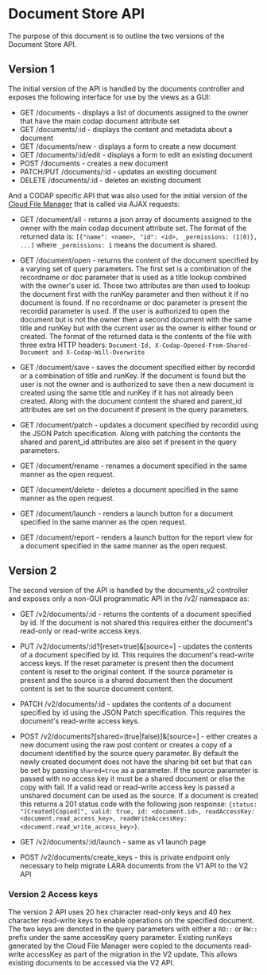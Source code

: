 # Document Store API

The purpose of this document is to outline the two versions of the Document Store API.

## Version 1

The initial version of the API is handled by the documents controller and exposes the following interface for use by the views as a GUI:

- GET /documents - displays a list of documents assigned to the owner that have the main codap document attribute set
- GET /documents/:id - displays the content and metadata about a document
- GET /documents/new - displays a form to create a new document
- GET /documents/:id/edit - displays a form to edit an existing document
- POST /documents - creates a new document
- PATCH/PUT /documents/:id - updates an existing document
- DELETE /documents/:id - deletes an existing document

And a CODAP specific API that was also used for the initial version of the [Cloud File Manager](https://github.com/concord-consortium/cloud-file-manager) that is called via AJAX requests:

- GET /document/all - returns a json array of documents assigned to the owner with the main codap document attribute set.  The format of the returned data is:  ```[{"name": <name>, "id": <id>, _permissions: (1|0)}, ...]``` where ```_permissions: 1``` means the document is shared.

- GET /document/open - returns the content of the document specified by a varying set of query parameters.  The first set is a combination of the recordname or doc parameter that is used as a title lookup combined with the owner's user id.  Those two attributes are then used to lookup the document first with the runKey parameter and then without it if no document is found.  If no recordname or doc parameter is present the recordid parameter is used.  If the user is authorized to open the document but is not the owner then a second document with the same title and runKey but with the current user as the owner is either found or created.  The format of the returned data is the contents of the file with three extra HTTP headers: ```Document-Id, X-Codap-Opened-From-Shared-Document and X-Codap-Will-Overwrite```

- GET /document/save - saves the document specified either by recordid or a combination of title and runKey.  If the document is found but the user is not the owner and is authorized to save then a new document is created using the same title and runKey if it has not already been created.  Along with the document content the shared and parent_id attributes are set on the document if present in the query parameters.

- GET /document/patch - updates a document specified by recordid using the JSON Patch specification.  Along with patching the contents the shared and parent_id attributes are also set if present in the query parameters.

- GET /document/rename - renames a document specified in the same manner as the open request.

- GET /document/delete - deletes a document specified in the same manner as the open request.

- GET /document/launch - renders a launch button for a document specified in the same manner as the open request.

- GET /document/report - renders a launch button for the report view for a document specified in the same manner as the open request.

## Version 2

The second version of the API is handled by the documents_v2 controller and exposes only a non-GUI programmatic API in the /v2/ namespace as:

- GET /v2/documents/:id - returns the contents of a document specified by id.  If the document is not shared this requires either the document's read-only or read-write access keys.

- PUT /v2/documents/:id?[reset=true]&[source=<id>] - updates the contents of a document specified by id.  This requires the document's read-write access keys.  If the reset parameter is present then the document content is reset to the original content.  If the source parameter is present and the source is a shared document then the document content is set to the source document content.

- PATCH /v2/documents/:id - updates the contents of a document specified by id using the JSON Patch specification.  This requires the document's read-write access keys.

- POST /v2/documents?[shared=(true|false)]&[source=<id>] - either creates a new document using the raw post content or creates a copy of a document identified by the source query parameter.  By default the newly created document does not have the sharing bit set but that can be set by passing ```shared=true``` as a parameter.  If the source parameter is passed with no access key it must be a shared document or else the copy with fail.  If a valid read or read-write access key is passed a unshared document can be used as the source.  If a document is created this returns a 201 status code with the following json response:  ```{status: "[Created|Copied]", valid: true, id: <document.id>, readAccessKey: <document.read_access_key>, readWriteAccessKey: <document.read_write_access_key>}```.

- GET /v2/documents/:id/launch - same as v1 launch page

- POST /v2/documents/create_keys - this is private endpoint only necessary to help migrate LARA documents from the V1 API to the V2 API

### Version 2 Access keys

The version 2 API uses 20 hex character read-only keys and 40 hex character read-write keys to enable operations on the specified document.  The two keys are denoted in the query parameters with either a ```RO::``` or ```RW::``` prefix under the same accessKey query parameter.  Existing runKeys generated by the Cloud File Manager were copied to the documents read-write accessKey as part of the migration in the V2 update.  This allows existing documents to be accessed via the V2 API.
